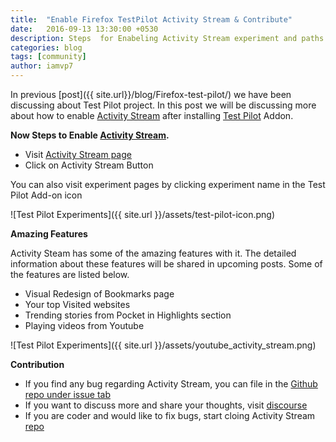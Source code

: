 ```yaml
---
title:  "Enable Firefox TestPilot Activity Stream & Contribute"
date:   2016-09-13 13:30:00 +0530
description: Steps  for Enabeling Activity Stream experiment and paths to contribute
categories: blog
tags: [community]
author: iamvp7
---
```



In previous [post]({{ site.url}}/blog/Firefox-test-pilot/) we have been discussing about Test Pilot project. In this post we will be discussing more about how to enable [Activity Stream](http://bit.ly/FxAcSt) after installing [Test Pilot](http://bit.ly/TNFxTp) Addon.

**Now Steps to Enable [Activity Stream](http://bit.ly/FxAcSt).**

- Visit [Activity Stream page](http://bit.ly/FxAcSt) 
- Click on Activity Stream Button

You can also visit experiment pages by clicking experiment name in the Test Pilot Add-on icon

![Test Pilot Experiments]({{ site.url }}/assets/test-pilot-icon.png)

**Amazing Features**

Activity Steam has some of the amazing features with it. The detailed information about these features will be shared in upcoming posts. Some of the features are listed below.

- Visual Redesign of Bookmarks page
- Your top Visited websites
- Trending stories from Pocket in Highlights section
- Playing videos from Youtube

![Test Pilot Experiments]({{ site.url }}/assets/youtube_activity_stream.png)

**Contribution**
- If you find any bug regarding Activity Stream, you can file in the [Github repo under issue tab](https://github.com/mozilla/activity-stream/issues)
- If you want to discuss more and share your thoughts, visit [discourse](https://discourse.mozilla-community.org/c/test-pilot/activity-stream)
- If you are coder and would like to fix bugs, start cloing Activity Stream [repo](https://github.com/mozilla/activity-stream)

